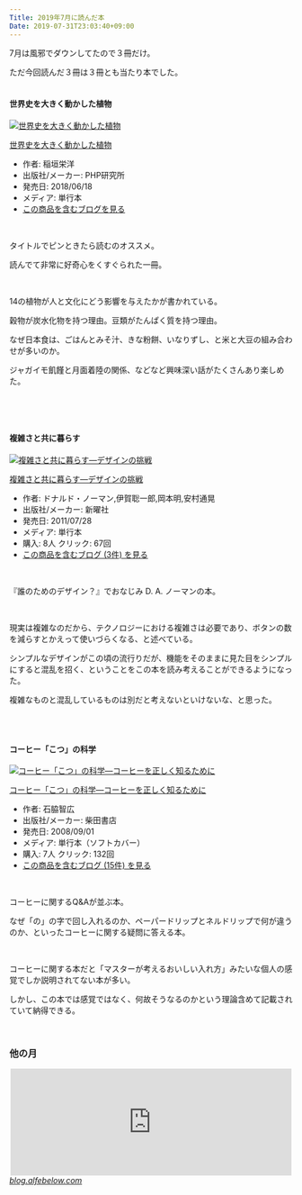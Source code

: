 ```yaml
---
Title: 2019年7月に読んだ本
Date: 2019-07-31T23:03:40+09:00
---
```


<p>7月は風邪でダウンしてたので３冊だけ。</p>
<p>ただ今回読んだ３冊は３冊とも当たり本でした。</p>
<h4><br />世界史を大きく動かした植物</h4>
<div class="freezed">
<div class="external-link-detail"><a href="http://www.amazon.co.jp/exec/obidos/ASIN/456984085X/ab1025-22/"><img class="external-link-detail-image" title="世界史を大きく動かした植物" src="https://images-fe.ssl-images-amazon.com/images/I/51ge%2BLSHArL._SL160_.jpg" alt="世界史を大きく動かした植物" /></a>
<div class="external-link-detail-info">
<p class="external-link-detail-title"><a href="http://www.amazon.co.jp/exec/obidos/ASIN/456984085X/ab1025-22/">世界史を大きく動かした植物</a></p>
<ul>
<li><span class="external-link-detail-label">作者:</span> 稲垣栄洋</li>
<li><span class="external-link-detail-label">出版社/メーカー:</span> PHP研究所</li>
<li><span class="external-link-detail-label">発売日:</span> 2018/06/18</li>
<li><span class="external-link-detail-label">メディア:</span> 単行本</li>
<li><a href="http://d.hatena.ne.jp/asin/456984085X/ab1025-22" target="_blank">この商品を含むブログを見る</a></li>
</ul>
</div>
<div class="external-link-detail-foot"> </div>
</div>
</div>
<p>タイトルでピンときたら読むのオススメ。</p>
<p>読んでて非常に好奇心をくすぐられた一冊。</p>
<p> </p>
<p>14の植物が人と文化にどう影響を与えたかが書かれている。</p>
<p>穀物が炭水化物を持つ理由。豆類がたんぱく質を持つ理由。</p>
<p>なぜ日本食は、ごはんとみそ汁、きな粉餅、いなりずし、と米と大豆の組み合わせが多いのか。</p>
<p>ジャガイモ飢饉と月面着陸の関係、などなど興味深い話がたくさんあり楽しめた。</p>
<p> </p>
<p> </p>
<h4>複雑さと共に暮らす</h4>
<div class="freezed">
<div class="external-link-detail"><a href="http://www.amazon.co.jp/exec/obidos/ASIN/4788512475/ab1025-22/"><img class="external-link-detail-image" title="複雑さと共に暮らす―デザインの挑戦" src="https://images-fe.ssl-images-amazon.com/images/I/41sXP2Q80nL._SL160_.jpg" alt="複雑さと共に暮らす―デザインの挑戦" /></a>
<div class="external-link-detail-info">
<p class="external-link-detail-title"><a href="http://www.amazon.co.jp/exec/obidos/ASIN/4788512475/ab1025-22/">複雑さと共に暮らす―デザインの挑戦</a></p>
<ul>
<li><span class="external-link-detail-label">作者:</span> ドナルド・ノーマン,伊賀聡一郎,岡本明,安村通晃</li>
<li><span class="external-link-detail-label">出版社/メーカー:</span> 新曜社</li>
<li><span class="external-link-detail-label">発売日:</span> 2011/07/28</li>
<li><span class="external-link-detail-label">メディア:</span> 単行本</li>
<li><span class="external-link-detail-label">購入</span>: 8人 <span class="external-link-detail-label">クリック</span>: 67回</li>
<li><a href="http://d.hatena.ne.jp/asin/4788512475/ab1025-22" target="_blank">この商品を含むブログ (3件) を見る</a></li>
</ul>
</div>
<div class="external-link-detail-foot"> </div>
</div>
</div>
<p>『誰のためのデザイン？』でおなじみ D. A. ノーマンの本。</p>
<p> </p>
<p>現実は複雑なのだから、テクノロジーにおける複雑さは必要であり、ボタンの数を減らすとかえって使いづらくなる、と述べている。</p>
<p>シンプルなデザインがこの頃の流行りだが、機能をそのままに見た目をシンプルにすると混乱を招く、ということをこの本を読み考えることができるようになった。</p>
<p>複雑なものと混乱しているものは別だと考えないといけないな、と思った。</p>
<p> </p>
<h4><br />コーヒー「こつ」の科学</h4>
<div class="freezed">
<div class="external-link-detail"><a href="http://www.amazon.co.jp/exec/obidos/ASIN/4388251143/ab1025-22/"><img class="external-link-detail-image" title="コーヒー「こつ」の科学―コーヒーを正しく知るために" src="https://images-fe.ssl-images-amazon.com/images/I/41bPW3lS-FL._SL160_.jpg" alt="コーヒー「こつ」の科学―コーヒーを正しく知るために" /></a>
<div class="external-link-detail-info">
<p class="external-link-detail-title"><a href="http://www.amazon.co.jp/exec/obidos/ASIN/4388251143/ab1025-22/">コーヒー「こつ」の科学―コーヒーを正しく知るために</a></p>
<ul>
<li><span class="external-link-detail-label">作者:</span> 石脇智広</li>
<li><span class="external-link-detail-label">出版社/メーカー:</span> 柴田書店</li>
<li><span class="external-link-detail-label">発売日:</span> 2008/09/01</li>
<li><span class="external-link-detail-label">メディア:</span> 単行本（ソフトカバー）</li>
<li><span class="external-link-detail-label">購入</span>: 7人 <span class="external-link-detail-label">クリック</span>: 132回</li>
<li><a href="http://d.hatena.ne.jp/asin/4388251143/ab1025-22" target="_blank">この商品を含むブログ (15件) を見る</a></li>
</ul>
</div>
<div class="external-link-detail-foot"> </div>
</div>
</div>
<p>コーヒーに関するQ&amp;Aが並ぶ本。</p>
<p>なぜ「の」の字で回し入れるのか、ペーパードリップとネルドリップで何が違うのか、といったコーヒーに関する疑問に答える本。</p>
<p> </p>
<p>コーヒーに関する本だと「マスターが考えるおいしい入れ方」みたいな個人の感覚でしか説明されてない本が多い。</p>
<p>しかし、この本では感覚ではなく、何故そうなるのかという理論含めて記載されていて納得できる。</p>
<p> </p>

### 他の月

<p><iframe class="embed-card embed-blogcard" style="display: block; width: 100%; height: 190px; max-width: 500px; margin: auto;" title="2019年6月に読んだ本 - FUN YOU BLOG" src="https://hatenablog-parts.com/embed?url=http%3A%2F%2Fblog.alfebelow.com%2Fentry%2F2019%2F07%2F01%2F2019%25E5%25B9%25B46%25E6%259C%2588%25E3%2581%25AB%25E8%25AA%25AD%25E3%2582%2593%25E3%2581%25A0%25E6%259C%25AC" frameborder="0" scrolling="no"></iframe><cite class="hatena-citation"><a href="http://blog.alfebelow.com/entry/2019/07/01/2019%E5%B9%B46%E6%9C%88%E3%81%AB%E8%AA%AD%E3%82%93%E3%81%A0%E6%9C%AC">blog.alfebelow.com</a></cite></p>
<p> </p>
